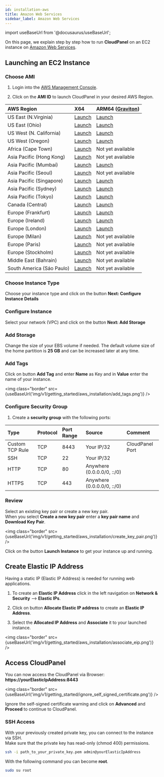 ```yaml
---
id: installation-aws
title: Amazon Web Services
sidebar_label: Amazon Web Services
---
```


import useBaseUrl from '@docusaurus/useBaseUrl';

On this page, we explain step by step how to run **CloudPanel** on an EC2 instance on [Amazon Web Services](https://aws.amazon.com/).

## Launching an EC2 Instance

### Choose AMI

1) Login into the [AWS Management Console](https://console.aws.amazon.com/ec2/). <br />

2) Click on the **AMI ID** to launch CloudPanel in your desired AWS Region.

| AWS Region | X64 | ARM64 ([Graviton](https://aws.amazon.com/ec2/graviton/)) |
| :---  | :--- | :--- |
| US East (N.Virginia)      | [Launch](https://ami-launcher.clp.io/?region=us-east-1&arch=x86_64&version=1.0.5) | [Launch](https://ami-launcher.clp.io/?region=us-east-1&arch=arm64&version=1.0.5) |
| US East (Ohio)            | [Launch](https://ami-launcher.clp.io/?region=us-east-2&arch=x86_64&version=1.0.5) | [Launch](https://ami-launcher.clp.io/?region=us-east-2&arch=arm64&version=1.0.5) |
| US West (N. California)   | [Launch](https://ami-launcher.clp.io/?region=us-west-1&arch=x86_64&version=1.0.5) | [Launch](https://ami-launcher.clp.io/?region=us-west-1&arch=arm64&version=1.0.5) |
| US West (Oregon)          | [Launch](https://ami-launcher.clp.io/?region=us-west-2&arch=x86_64&version=1.0.5) | [Launch](https://ami-launcher.clp.io/?region=us-west-2&arch=arm64&version=1.0.5) |
| Africa (Cape Town)        | [Launch](https://ami-launcher.clp.io/?region=af-south-1&arch=x86_64&version=1.0.5) | Not yet available |
| Asia Pacific (Hong Kong)  | [Launch](https://ami-launcher.clp.io/?region=ap-east-1&arch=x86_64&version=1.0.5) | Not yet available |
| Asia Pacific (Mumbai)     | [Launch](https://ami-launcher.clp.io/?region=ap-south-1&arch=x86_64&version=1.0.5) | [Launch](https://ami-launcher.clp.io/?region=ap-south-1&arch=arm64&version=1.0.5) |
| Asia Pacific (Seoul)      | [Launch](https://ami-launcher.clp.io/?region=ap-northeast-1&arch=x86_64&version=1.0.5) | Not yet available |
| Asia Pacific (Singapore)  | [Launch](https://ami-launcher.clp.io/?region=ap-southeast-1&arch=x86_64&version=1.0.5) | [Launch](https://ami-launcher.clp.io/?region=ap-southeast-1&arch=arm64&version=1.0.5) |
| Asia Pacific (Sydney)     | [Launch](https://ami-launcher.clp.io/?region=ap-southeast-2&arch=x86_64&version=1.0.5) | [Launch](https://ami-launcher.clp.io/?region=ap-southeast-2&arch=arm64&version=1.0.5) |
| Asia Pacific (Tokyo)      | [Launch](https://ami-launcher.clp.io/?region=ap-northeast-1&arch=x86_64&version=1.0.5) | [Launch](https://ami-launcher.clp.io/?region=ap-northeast-1&arch=arm64&version=1.0.5) |
| Canada (Central)          | [Launch](https://ami-launcher.clp.io/?region=ca-central-1&arch=x86_64&version=1.0.5) | [Launch](https://ami-launcher.clp.io/?region=ca-central-1&arch=arm64&version=1.0.5) |
| Europe (Frankfurt)        | [Launch](https://ami-launcher.clp.io/?region=eu-central-1&arch=x86_64&version=1.0.5) | [Launch](https://ami-launcher.clp.io/?region=eu-central-1&arch=arm64&version=1.0.5) |
| Europe (Ireland)          | [Launch](https://ami-launcher.clp.io/?region=eu-west-1&arch=x86_64&version=1.0.5) | [Launch](https://ami-launcher.clp.io/?region=eu-west-1&arch=arm64&version=1.0.5) |
| Europe (London)           | [Launch](https://ami-launcher.clp.io/?region=eu-west-2&arch=x86_64&version=1.0.5) | [Launch](https://ami-launcher.clp.io/?region=eu-west-2&arch=arm64&version=1.0.5) |
| Europe (Milan)            | [Launch](https://ami-launcher.clp.io/?region=eu-south-1&arch=x86_64&version=1.0.5) | Not yet available |
| Europe (Paris)            | [Launch](https://ami-launcher.clp.io/?region=eu-west-3&arch=x86_64&version=1.0.5) | Not yet available |
| Europe (Stockholm)        | [Launch](https://ami-launcher.clp.io/?region=eu-north-1&arch=x86_64&version=1.0.5) | Not yet available |
| Middle East (Bahrain)     | [Launch](https://ami-launcher.clp.io/?region=me-south-1&arch=x86_64&version=1.0.5) | Not yet available |
| South America (Sáo Paulo) | [Launch](https://ami-launcher.clp.io/?region=sa-east-1&arch=x86_64&version=1.0.5) | Not yet available |

### Choose Instance Type

Choose your instance type and click on the button **Next: Configure Instance Details** 

### Configure Instance

Select your network (VPC) and click on the button **Next: Add Storage**

### Add Storage

Change the size of your EBS volume if needed. The default volume size of the home partition is **25 GB** and can be increased later at any time.

### Add Tags

Click on button **Add Tag** and enter **Name** as Key and in **Value** enter the name of your instance.

<img class="border" src={useBaseUrl('img/v1/getting_started/aws_installation/add_tags.png')} />

### Configure Security Group

1) Create a **security group** with the following ports:

| Type | Protocol | Port Range  | Source  | Comment         |
| :--- | :---     | :---        |  :---   | :---            |
| Custom TCP Rule | TCP | 8443 | Your IP/32 | CloudPanel Port  |
| SSH             | TCP | 22   | Your IP/32 |                  |
| HTTP            | TCP | 80   | Anywhere (0.0.0.0/0, ::/0) ||
| HTTPS           | TCP | 443  | Anywhere (0.0.0.0/0, ::/0) ||

### Review

Select an existing key pair or create a new key pair. <br />
When you select **Create a new key pair** enter a **key pair name** and **Download Key Pair**.

<img class="border" src={useBaseUrl('img/v1/getting_started/aws_installation/create_key_pair.png')} />

Click on the button **Launch Instance** to get your instance up and running.

## Create Elastic IP Address

Having a static IP (Elastic IP Address) is needed for running web applications. <br />

1) To create an **Elastic IP Address** click in the left navigation on **Network & Security** --> **Elastic IPs**.

2) Click on button **Allocate Elastic IP address** to create an **Elastic IP Address**.

3) Select the **Allocated IP Address** and **Associate** it to your launched instance.

<img class="border" src={useBaseUrl('img/v1/getting_started/aws_installation/associate_eip.png')} />

## Access CloudPanel

You can now access the CloudPanel via Browser: **https://yourElasticIpAddress:8443**

<img class="border" src={useBaseUrl('img/v1/getting_started/ignore_self_signed_certificate.png')} />

Ignore the self-signed certificate warning and click on **Advanced** and **Proceed** to continue to CloudPanel.

### SSH Access

With your previously created private key, you can connect to the instance via SSH. <br />
Make sure that the private key has read-only (chmod 400) permissions.

```bash
ssh -i path_to_your_private_key.pem admin@yourElasticIpAddress
```

With the following command you can become **root**.

```bash
sudo su root
```